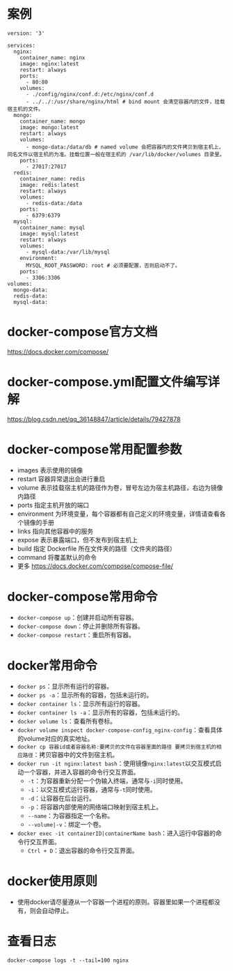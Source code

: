 # 案例
```
version: '3'

services:
  nginx:
    container_name: nginx
    image: nginx:latest
    restart: always
    ports:
      - 80:80
    volumes:
      - ./config/nginx/conf.d:/etc/nginx/conf.d
      - ../../:/usr/share/nginx/html # bind mount 会清空容器内的文件，挂载宿主机的文件。
  mongo:
    container_name: mongo
    image: mongo:latest
    restart: always
    volumes:
      - mongo-data:/data/db # named volume 会把容器内的文件拷贝到宿主机上，同名文件以宿主机的为准。挂载位置一般在宿主机的 /var/lib/docker/volumes 目录里。
    ports:
      - 27017:27017
  redis:
    container_name: redis
    image: redis:latest
    restart: always
    volumes:
      - redis-data:/data
    ports:
      - 6379:6379
  mysql:
    container_name: mysql
    image: mysql:latest
    restart: always
    volumes:
      - mysql-data:/var/lib/mysql
    environment:
      MYSQL_ROOT_PASSWORD: root # 必须要配置，否则启动不了。
    ports:
      - 3306:3306
volumes:
  mongo-data:
  redis-data:
  mysql-data:
```

# docker-compose官方文档
https://docs.docker.com/compose/
# docker-compose.yml配置文件编写详解
https://blog.csdn.net/qq_36148847/article/details/79427878

# docker-compose常用配置参数
* images 表示使用的镜像
* restart 容器异常退出会进行重启
* volume 表示挂载宿主机的路径作为卷，冒号左边为宿主机路径，右边为镜像内路径
* ports 指定主机开放的端口
* environment 为环境变量，每个容器都有自己定义的环境变量，详情请查看各个镜像的手册
* links 指向其他容器中的服务
* expose 表示暴露端口，但不发布到宿主机上
* build 指定 Dockerfile 所在文件夹的路径（文件夹的路径）
* command 将覆盖默认的命令
* 更多 https://docs.docker.com/compose/compose-file/

# docker-compose常用命令
* `docker-compose up`：创建并启动所有容器。
* `docker-compose down`：停止并删除所有容器。
* `docker-compose restart`：重启所有容器。

# docker常用命令
* `docker ps`：显示所有运行的容器。
* `docker ps -a`：显示所有的容器，包括未运行的。
* `docker container ls`：显示所有运行的容器。
* `docker container ls -a`：显示所有的容器，包括未运行的。
* `docker volume ls`：查看所有卷标。
* `docker volume inspect docker-compose-config_nginx-config`：查看具体的volume对应的真实地址。
* `docker cp 容器id或者容器名称:要拷贝的文件在容器里面的路径 要拷贝到宿主机的相应路径`：拷贝容器中的文件到宿主机。
* `docker run -it nginx:latest bash`：使用镜像`nginx:latest`以交互模式启动一个容器，并进入容器的命令行交互界面。
  - `-t`：为容器重新分配一个伪输入终端，通常与`-i`同时使用。
  - `-i`：以交互模式运行容器，通常与`-t`同时使用。
  - `-d`：让容器在后台运行。
  - `-p`：将容器内部使用的网络端口映射到宿主机上。
  - `--name`：为容器指定一个名称。
  - `--volume|-v`：绑定一个卷。
* `docker exec -it containerID|containerName bash`：进入运行中容器的命令行交互界面。
  - `Ctrl + D`：退出容器的命令行交互界面。

# docker使用原则
* 使用docker请尽量遵从一个容器一个进程的原则。容器里如果一个进程都没有，则会自动停止。

# 查看日志
`docker-compose logs -t --tail=100 nginx`
